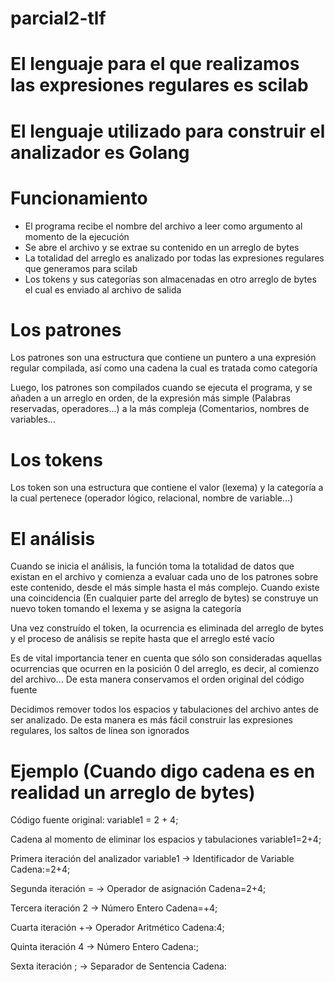 # parcial2-tlf

# El lenguaje para el que realizamos las expresiones regulares es scilab

# El lenguaje utilizado para construir el analizador es Golang

# Funcionamiento

- El programa recibe el nombre del archivo a leer como argumento al momento de la ejecución
- Se abre el archivo y se extrae su contenido en un arreglo de bytes
- La totalidad del arreglo es analizado por todas las expresiones regulares que generamos para scilab
- Los tokens y sus categorías son almacenadas en otro arreglo de bytes el cual es enviado al archivo de salida

# Los patrones

Los patrones son una estructura que contiene un puntero a una expresión regular compilada, así como una cadena
la cual es tratada como categoría

Luego, los patrones son compilados cuando se ejecuta el programa, y se añaden a un arreglo en orden, de la expresión más simple
(Palabras reservadas, operadores...) a la más compleja (Comentarios, nombres de variables...

# Los tokens

Los token son una estructura que contiene el valor (lexema) y la categoría a la cual pertenece (operador lógico, relacional, nombre de variable...)

# El análisis

Cuando se inicia el análisis, la función toma la totalidad de datos que existan en el archivo y comienza a evaluar cada uno de los patrones sobre este contenido, desde el más simple hasta el más complejo. Cuando existe una coincidencia (En cualquier parte del arreglo de bytes) se construye un nuevo token tomando el lexema y se asigna la categoría

Una vez construído el token, la ocurrencia es eliminada del arreglo de bytes y el proceso de análisis se repite hasta que el arreglo esté vacío

Es de vital importancia tener en cuenta que sólo son consideradas aquellas ocurrencias que ocurren en la posición 0 del arreglo, es decir, al comienzo del archivo... De esta manera conservamos el orden original del código fuente

Decidimos remover todos los espacios y tabulaciones del archivo antes de ser analizado. De esta manera es más fácil construir las expresiones regulares, los saltos de línea son ignorados

# Ejemplo (Cuando digo cadena es en realidad un arreglo de bytes)

Código fuente original:
variable1 = 2 + 4;

Cadena al momento de eliminar los espacios y tabulaciones
variable1=2+4;

Primera iteración del analizador
variable1 -> Identificador de Variable
Cadena:=2+4;

Segunda iteración
= -> Operador de asignación
Cadena=2+4;

Tercera iteración
2 -> Número Entero
Cadena=+4;

Cuarta iteración
+-> Operador Aritmético
Cadena:4;

Quinta iteración
4 -> Número Entero
Cadena:;

Sexta iteración
; -> Separador de Sentencia
Cadena:
